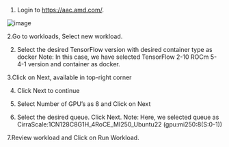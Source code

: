 1.	Login to https://aac.amd.com/.
 
![image](https://github.com/amddcgpuce/AMDAcceleratorCloudGuides/assets/137475255/6bd47699-5627-4c93-abd0-780851d9f27e)

2.Go to workloads, Select new workload.
 

2. Select the desired TensorFlow version with desired container type as docker
Note: In this case, we have selected TensorFlow 2-10 ROCm 5-4-1 version and container as docker.
 



3.Click on Next, available in top-right corner
 
4.  Click Next to continue 
 
5. Select Number of GPU’s as 8 and Click on Next
 
6. Select the desired queue. Click Next.
Note: Here, we selected  queue as CirraScale:1CN128C8G1H_4RoCE_MI250_Ubuntu22 (gpu:mi250:8(S:0-1))
 

7.Review workload and Click on Run Workload.
 

